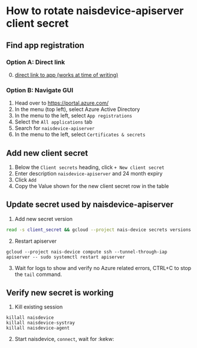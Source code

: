 # How to rotate naisdevice-apiserver client secret

## Find app registration
### Option A: Direct link
0. [direct link to app (works at time of writing)](https://portal.azure.com/#blade/Microsoft_AAD_RegisteredApps/ApplicationMenuBlade/Credentials/appId/6e45010d-2637-4a40-b91d-d4cbb451fb57/isMSAApp/)

### Option B: Navigate GUI
1. Head over to https://portal.azure.com/
2. In the menu (top left), select Azure Active Directory
3. In the menu to the left, select `App registrations`
4. Select the `All applications` tab
5. Search for `naisdevice-apiserver`
6. In the menu to the left, select `Certificates & secrets`


## Add new client secret
1. Below the `Client secrets` heading, click `+ New client secret`
2. Enter description `naisdevice-apiserver` and 24 month expiry
3. Click `Add`
40. Copy the Value shown for the new client secret row in the table


## Update secret used by naisdevice-apiserver
1. Add new secret version
```bash
read -s client_secret && gcloud --project nais-device secrets versions add azure-client-secret --data-file <(echo "$client_secret")
```
2. Restart apiserver
```
gcloud --project nais-device compute ssh --tunnel-through-iap apiserver -- sudo systemctl restart apiserver
```
3. Wait for logs to show and verify no Azure related errors, CTRL+C to stop the `tail` command.

## Verify new secret is working
1. Kill existing session
```
killall naisdevice
killall naisdevice-systray
killall naisdevice-agent
```

2. Start naisdevice, `connect`, wait for :kekw:
